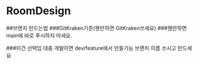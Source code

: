 # RoomDesign


##브랜치 만드는법
###GitKraken기준(웬만하면 GitKraken쓰세요)
###웬만하면 main에 바로 푸시하지 마세요.


###이건 선택임
대충 개발이면 dev/feature에서 만들기능 브랜치 이름 쓰시고 만드세요



